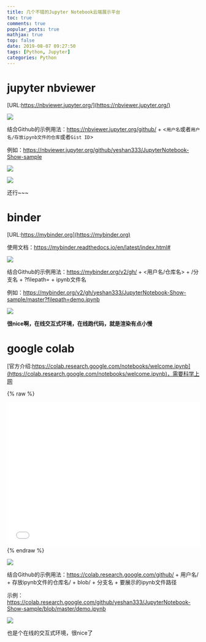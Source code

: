```yaml
---
title: 几个不错的Jupyter Notebook云端展示平台
toc: true
comments: true
popular_posts: true
mathjax: true
top: false
date: 2019-08-07 09:27:50
tags: [Python, Jupyter]
categories: Python
---
```


# jupyter nbviewer

[URL:https://nbviewer.jupyter.org/](https://nbviewer.jupyter.org/)

![](https://cdn.jsdelivr.net/gh/ssmath/mypic/img/20190807100641.png)

结合Github的示例用法：https://nbviewer.jupyter.org/github/ + <`用户名`或者`用户名/存放ipynb文件的仓库`或者`Gist ID`>

例如：https://nbviewer.jupyter.org/github/yeshan333/JupyterNotebook-Show-sample

<!-- more -->

![](https://cdn.jsdelivr.net/gh/ssmath/mypic/img/20190807101034.png)

![](https://cdn.jsdelivr.net/gh/ssmath/mypic/img/20190807101015.png)

还行~~~
#  binder

[URL:https://mybinder.org](https://mybinder.org)

使用文档：https://mybinder.readthedocs.io/en/latest/index.html#

![](https://cdn.jsdelivr.net/gh/ssmath/mypic/img/20190807102351.png)

结合Github的示例用法：https://mybinder.org/v2/gh/ + <用户名/仓库名> + /分支名 + ?filepath= + ipynb文件名

例如：https://mybinder.org/v2/gh/yeshan333/JupyterNotebook-Show-sample/master?filepath=demo.ipynb

![](https://cdn.jsdelivr.net/gh/ssmath/mypic/img/20190807103106.png)

**很nice啊，在线交互式环境，在线跑代码，就是渲染有点小慢**

# google colab

[官方介绍:https://colab.research.google.com/notebooks/welcome.ipynb](https://colab.research.google.com/notebooks/welcome.ipynb)，需要科学上网

{% raw %}
<div style="position: relative; width: 100%; height: 0; padding-bottom: 75%;"><iframe src="//player.bilibili.com/player.html?aid=62772711&cid=109062819&page=1" scrolling="no" border="0" frameborder="no" framespacing="0" allowfullscreen="true" style="position: absolute; width: 100%; height: 100%; left: 0; top: 0;"></iframe></div>
{% endraw %}

![](https://cdn.jsdelivr.net/gh/ssmath/mypic/img/20190807103836.png)

结合Github的示例用法：https://colab.research.google.com/github/ + 用户名/ + 存放ipynb文件的仓库名/ + blob/ + 分支名 + 要展示的ipynb文件路径

示例：https://colab.research.google.com/github/yeshan333/JupyterNotebook-Show-sample/blob/master/demo.ipynb

![](https://cdn.jsdelivr.net/gh/ssmath/mypic/img/20190807105348.png)

也是个在线的交互式环境，很nice了
